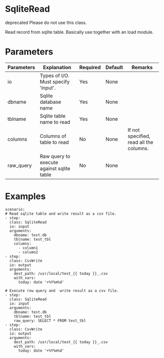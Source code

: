 # SqliteRead
deprecated
Please do not use this class.

Read record from sqlite table. Basically use together with an load module.

# Parameters
|Parameters|Explanation|Required|Default|Remarks|
|----------|-----------|--------|-------|-------|
|io|Types of I/O. Must specify 'input'.|Yes|None||
|dbname|Sqlite database name|Yes|None||
|tblname|Sqlite table name to read|Yes|None||
|columns|Columns of table to read|No|None|If not specified, read all the columns.|
|raw_query|Raw query to execute against sqlite table|No|None||

# Examples
```
scenario:
# Read sqlite table and write result as a csv file.
- step:
  class: SqliteRead
  io: input
  arguments:
    dbname: test.db
    tblname: test_tbl
    columns:
      - column1
      - column2
- step:
  class: CsvWrite
  io: output
  arguments:
    dest_path: /usr/local/test_{{ today }}_.csv
    with_vars:
      today: date '+%Y%m%d'

# Execute row query and  write result as a csv file.
- step:
  class: SqliteRead
  io: input
  arguments:
    dbname: test.db
    tblname: test_tbl
    raw_query: SELECT * FROM test_tbl
- step:
  class: CsvWrite
  io: output
  arguments:
    dest_path: /usr/local/test_{{ today }}_.csv
    with_vars:
      today: date '+%Y%m%d'
```